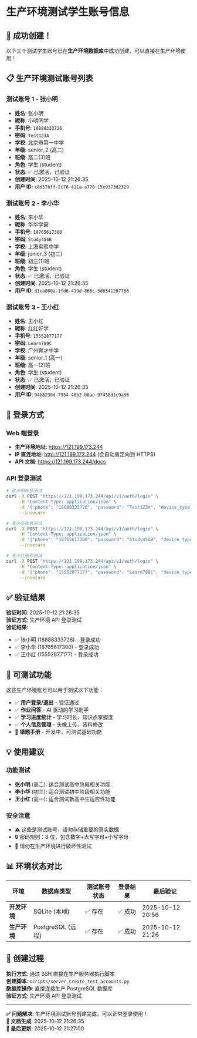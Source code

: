 # 生产环境测试学生账号信息

## 🎯 成功创建！

以下三个测试学生账号已在**生产环境数据库**中成功创建，可以直接在生产环境使用！

## 📋 生产环境测试账号列表

### 测试账号 1 - 张小明

- **姓名**: 张小明
- **昵称**: 小明同学
- **手机号**: `18888333726`
- **密码**: `Test123A`
- **学校**: 北京市第一中学
- **年级**: senior_2 (高二)
- **班级**: 高二(3)班
- **角色**: 学生 (student)
- **状态**: ✅ 已激活，已验证
- **创建时间**: 2025-10-12 21:26:35
- **用户 ID**: `c8d57bff-2c76-411a-a770-15e9373d2329`

### 测试账号 2 - 李小华

- **姓名**: 李小华
- **昵称**: 华华学霸
- **手机号**: `18765617300`
- **密码**: `Study456B`
- **学校**: 上海实验中学
- **年级**: junior_3 (初三)
- **班级**: 初三(1)班
- **角色**: 学生 (student)
- **状态**: ✅ 已激活，已验证
- **创建时间**: 2025-10-12 21:26:35
- **用户 ID**: `d1ea800a-1fd6-419d-866c-3d0341207786`

### 测试账号 3 - 王小红

- **姓名**: 王小红
- **昵称**: 红红好学
- **手机号**: `15552877177`
- **密码**: `Learn789C`
- **学校**: 广州育才中学
- **年级**: senior_1 (高一)
- **班级**: 高一(2)班
- **角色**: 学生 (student)
- **状态**: ✅ 已激活，已验证
- **创建时间**: 2025-10-12 21:26:35
- **用户 ID**: `94b8230d-7954-46b2-b8ae-97458d1c9a36`

## 🔗 登录方式

### Web 端登录

- **生产环境地址**: https://121.199.173.244
- **IP 直连地址**: http://121.199.173.244 (会自动重定向到 HTTPS)
- **API 文档**: https://121.199.173.244/docs

### API 登录测试

```bash
# 张小明账号测试
curl -X POST "https://121.199.173.244/api/v1/auth/login" \
     -H "Content-Type: application/json" \
     -d '{"phone": "18888333726", "password": "Test123A", "device_type": "web"}' \
     --insecure

# 李小华账号测试
curl -X POST "https://121.199.173.244/api/v1/auth/login" \
     -H "Content-Type: application/json" \
     -d '{"phone": "18765617300", "password": "Study456B", "device_type": "web"}' \
     --insecure

# 王小红账号测试
curl -X POST "https://121.199.173.244/api/v1/auth/login" \
     -H "Content-Type: application/json" \
     -d '{"phone": "15552877177", "password": "Learn789C", "device_type": "web"}' \
     --insecure
```

## ✅ 验证结果

**验证时间**: 2025-10-12 21:26:35  
**验证方式**: 生产环境 API 登录测试  
**验证结果**:

- ✅ 张小明 (18888333726) - 登录成功
- ✅ 李小华 (18765617300) - 登录成功
- ✅ 王小红 (15552877177) - 登录成功

## 🧪 可测试功能

这些生产环境账号可以用于测试以下功能：

- ✅ **用户登录/退出** - 验证通过
- ✅ **作业问答** - AI 驱动的学习助手
- ✅ **学习进度统计** - 学习时长、知识点掌握度
- ✅ **个人信息管理** - 头像上传、资料修改
- 🚧 **错题手册** - 开发中，可测试基础功能

## 💡 使用建议

### 功能测试

- **张小明** (高二): 适合测试高中阶段相关功能
- **李小华** (初三): 适合测试初中阶段相关功能
- **王小红** (高一): 适合测试新高中生适应性功能

### 安全注意

- ⚠️ 这些是测试账号，请勿存储重要的真实数据
- 🔒 密码规则：8 位，包含数字+大写字母+小写字母
- 🚫 请勿在生产环境进行破坏性测试

## 📊 环境状态对比

| 环境         | 数据库类型        | 测试账号状态 | 登录结果 | 最后验证         |
| ------------ | ----------------- | ------------ | -------- | ---------------- |
| **开发环境** | SQLite (本地)     | ✅ 存在      | ✅ 成功  | 2025-10-12 20:56 |
| **生产环境** | PostgreSQL (远程) | ✅ 存在      | ✅ 成功  | 2025-10-12 21:26 |

## 🔧 创建过程

**执行方式**: 通过 SSH 直接在生产服务器执行脚本  
**创建脚本**: `scripts/server_create_test_accounts.py`  
**数据库操作**: 直接连接生产 PostgreSQL 数据库  
**验证方式**: 生产环境 API 登录测试

---

**✅ 问题解决**: 生产环境测试账号创建完成，可以正常登录使用！  
**📝 文档生成**: 2025-10-12 21:26:35  
**🔄 最后更新**: 2025-10-12 21:27:00
